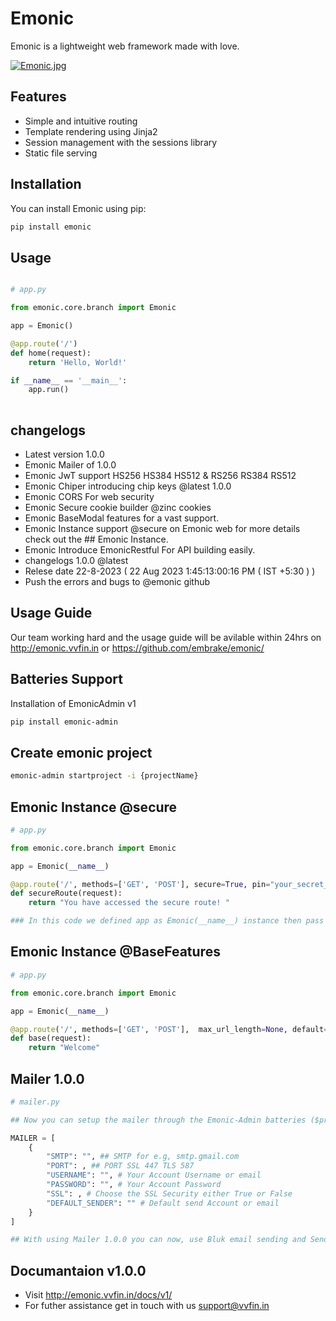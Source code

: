 # Emonic

Emonic is a lightweight web framework made with love.

[![Emonic.jpg](https://i.postimg.cc/xCmNTN4y/Emonic.jpg)](https://postimg.cc/TLR3t1Gp)

## Features

- Simple and intuitive routing
- Template rendering using Jinja2
- Session management with the sessions library
- Static file serving

## Installation

You can install Emonic using pip:


```bash
pip install emonic

```

## Usage

```python

# app.py

from emonic.core.branch import Emonic

app = Emonic()

@app.route('/')
def home(request):
    return 'Hello, World!'

if __name__ == '__main__':
    app.run()
 
```

## changelogs

- Latest version 1.0.0
- Emonic Mailer of 1.0.0
- Emonic JwT support HS256 HS384 HS512 & RS256 RS384 RS512
- Emonic Chiper introducing chip keys @latest 1.0.0
- Emonic CORS For web security
- Emonic Secure cookie builder @zinc cookies 
- Emonic BaseModal features for a vast support.
- Emonic Instance support @secure on Emonic web for more details check out the ## Emonic Instance.
- Emonic Introduce EmonicRestful For API building easily.
- changelogs 1.0.0 @latest
- Relese date 22-8-2023 ( 22 Aug 2023 1:45:13:00:16 PM ( IST +5:30 ) )
- Push the errors and bugs to @emonic github 

## Usage Guide

Our team working hard and the usage guide will be avilable within 24hrs on http://emonic.vvfin.in or https://github.com/embrake/emonic/

## Batteries Support 

Installation of EmonicAdmin v1

```bash
pip install emonic-admin

```

## Create emonic project

```bash
emonic-admin startproject -i {projectName}
```

## Emonic Instance @secure

```python
# app.py

from emonic.core.branch import Emonic

app = Emonic(__name__)

@app.route('/', methods=['GET', 'POST'], secure=True, pin="your_secret_pin")
def secureRoute(request):
    return "You have accessed the secure route! "

### In this code we defined app as Emonic(__name__) instance then pass the secure = True and set the pin, by passing these deatils the Emonic will locked that particular route which you secure, if someone try to access the route the Emonic ask for a pin before accessing that route if pin is matched with your passed pin in that route the user will allow to get access of that route else it through a incorrect pin error until user pass the correct pin.

```
## Emonic Instance @BaseFeatures

```python
# app.py

from emonic.core.branch import Emonic

app = Emonic(__name__)

@app.route('/', methods=['GET', 'POST'],  max_url_length=None, default=None, host=None, strict_slashes=None)
def base(request):
    return "Welcome"

```

## Mailer 1.0.0

```python 
# mailer.py

## Now you can setup the mailer through the Emonic-Admin batteries ($project) > settings.py file

MAILER = [
    {
        "SMTP": "", ## SMTP for e.g, smtp.gmail.com
        "PORT": , ## PORT SSL 447 TLS 587
        "USERNAME": "", # Your Account Username or email
        "PASSWORD": "", # Your Account Password
        "SSL": , # Choose the SSL Security either True or False
        "DEFAULT_SENDER": "" # Default send Account or email
    }
]

## With using Mailer 1.0.0 you can now, use Bluk email sending and Send email Template with a timelimit and send a email with a paticular template.

```

## Documantaion v1.0.0

- Visit http://emonic.vvfin.in/docs/v1/
- For futher assistance get in touch with us support@vvfin.in
